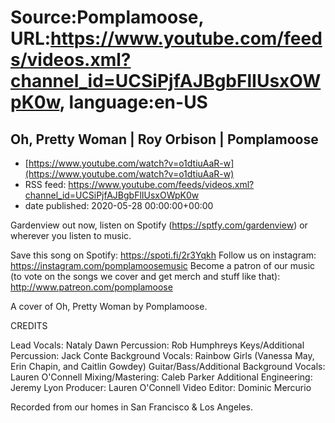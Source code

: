 # Source:Pomplamoose, URL:https://www.youtube.com/feeds/videos.xml?channel_id=UCSiPjfAJBgbFlIUsxOWpK0w, language:en-US

## Oh, Pretty Woman | Roy Orbison | Pomplamoose
 - [https://www.youtube.com/watch?v=o1dtiuAaR-w](https://www.youtube.com/watch?v=o1dtiuAaR-w)
 - RSS feed: https://www.youtube.com/feeds/videos.xml?channel_id=UCSiPjfAJBgbFlIUsxOWpK0w
 - date published: 2020-05-28 00:00:00+00:00

Gardenview out now, listen on Spotify (https://sptfy.com/gardenview) or wherever you listen to music.

 Save this song on Spotify: https://spoti.fi/2r3Yqkh
Follow us on instagram: https://instagram.com/pomplamoosemusic
Become a patron of our music (to vote on the songs we cover and get merch and stuff like that): http://www.patreon.com/pomplamoose

A cover of Oh, Pretty Woman by Pomplamoose.

CREDITS

Lead Vocals: Nataly Dawn
Percussion: Rob Humphreys
Keys/Additional Percussion: Jack Conte
Background Vocals: Rainbow Girls (Vanessa May, Erin Chapin, and Caitlin Gowdey)
Guitar/Bass/Additional Background Vocals: Lauren O'Connell
Mixing/Mastering: Caleb Parker
Additional Engineering: Jeremy Lyon
Producer: Lauren O'Connell
Video Editor: Dominic Mercurio

Recorded from our homes in San Francisco & Los Angeles.


